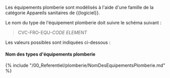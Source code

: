 Les équipements plomberie sont modélisés à l'aide d'une famille de la catégorie Appareils sanitaires de {{logiciel}}.

Le nom du type de l'équipement plomberie doit suivre le schéma suivant :

> CVC-FRO-EQU-_CODE ELEMENT_

Les valeurs possibles sont indiquées ci-dessous :

#### Nom des types d'équipements plomberie

{% include "/00_Referentiel/plomberie/NomDesEquipementsPlomberie.md" %}